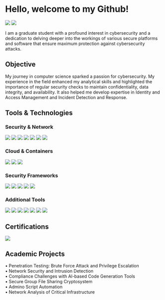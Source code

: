 # Hello, welcome to my Github!
<a href="https://www.linkedin.com/in/samriddhi5/"><img src="https://img.shields.io/badge/-LinkedIn-0072b1?&style=for-the-badge&logo=linkedin&logoColor=white" /></a>
<a href="https://tryhackme.com/p/Sam5"><img src="https://img.shields.io/badge/-TryHackMe-2DCB5D?&style=for-the-badge&logo=TryHackMe&logoColor=white" /></a>

I am a graduate student with a profound interest in cybersecurity and a dedication to delving deeper into the workings of various secure platforms and software that ensure maximum protection against cybersecurity attacks.

## Objective

My journey in computer science sparked a passion for cybersecurity. My experience in the field enhanced my analytical skills and highlighted the importance of regular security checks to maintain confidentiality, data integrity, and availability. It also helped me develop expertise in Identity and Access Management and Incident Detection and Response.

## Tools & Technologies

### Security & Network
<div>
    <img src="https://img.shields.io/badge/-Wireshark-1679A7?&style=for-the-badge&logo=Wireshark&logoColor=white" />
    <img src="https://img.shields.io/badge/-Splunk-000000?&style=for-the-badge&logo=Splunk&logoColor=white" />
    <img src="https://img.shields.io/badge/-Snort-EF3B2D?&style=for-the-badge&logo=Snort&logoColor=white" />
    <img src="https://img.shields.io/badge/-Metasploit-5A5A5A?&style=for-the-badge&logo=Metasploit&logoColor=white" />
    <img src="https://img.shields.io/badge/-Firewalls(WAF)-FF4500?&style=for-the-badge&logo=firewall&logoColor=white" />
    <img src="https://img.shields.io/badge/-IAM(SailPoint%20%7C%20Saviynt)-2F4F4F?&style=for-the-badge&logoColor=white" />
    <img src="https://img.shields.io/badge/-EDR-4682B4?&style=for-the-badge&logoColor=white" />
</div>

### Cloud & Containers
<div>
    <img src="https://img.shields.io/badge/-AWS-FF9900?&style=for-the-badge&logo=AmazonAWS&logoColor=white" />
    <img src="https://img.shields.io/badge/-Docker-2496ED?&style=for-the-badge&logo=Docker&logoColor=white" />
    <img src="https://img.shields.io/badge/-Kubernetes-326CE5?&style=for-the-badge&logo=Kubernetes&logoColor=white" />
</div>

### Security Frameworks
<div>
    <img src="https://img.shields.io/badge/-MITRE%20ATT&CK-800000?&style=for-the-badge&logoColor=white" />
    <img src="https://img.shields.io/badge/-Zero%20Trust-008000?&style=for-the-badge&logoColor=white" />
    <img src="https://img.shields.io/badge/-NIST-FFD700?&style=for-the-badge&logoColor=black" />
    <img src="https://img.shields.io/badge/-ISO%2027001-FF69B4?&style=for-the-badge&logoColor=white" />
    <img src="https://img.shields.io/badge/-OWASP%20Top%2010-8A2BE2?&style=for-the-badge&logoColor=white" />
</div>

### Additional Tools
<div>
    <img src="https://img.shields.io/badge/-ServiceNow-00A1E0?&style=for-the-badge&logo=ServiceNow&logoColor=white" />
    <img src="https://img.shields.io/badge/-Jira-0052CC?&style=for-the-badge&logo=Jira&logoColor=white" />
    <img src="https://img.shields.io/badge/-Active%20Directory-FF0000?&style=for-the-badge&logo=Windows&logoColor=white" />
    <img src="https://img.shields.io/badge/-Nmap-32CD32?&style=for-the-badge&logo=Nmap&logoColor=white" />
    <img src="https://img.shields.io/badge/-PCAP-191970?&style=for-the-badge&logoColor=white" />
    <img src="https://img.shields.io/badge/-TCPdump-696969?&style=for-the-badge&logoColor=white" />
    <img src="https://img.shields.io/badge/-iptables-00008B?&style=for-the-badge&logoColor=white" />
</div>

## Certifications
<div>
<a href="https://www.credly.com/badges/YOUR_BADGE_ID" target="_blank">
        <img src="https://img.shields.io/badge/-AWS%20Certified%20Cloud%20Practitioner-FF9900?&style=for-the-badge&logo=AmazonAWS&logoColor=white" />
    </a>
</div>

## Academic Projects
• Penetration Testing: Brute Force Attack and Privilege Escalation <br>
• Network Security and Intrusion Detection <br>
• Compliance Challenges with Al-based Code Generation Tools <br>
• Secure Group File Sharing Cryptosystem <br>
• Admino Script Automation <br>
• Network Analysis of Critical Infrastructure
